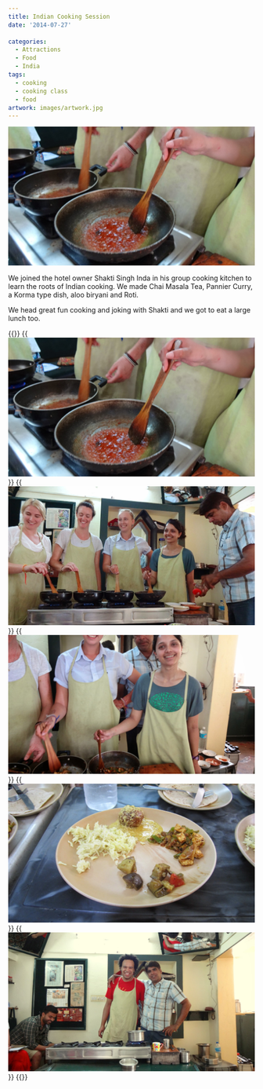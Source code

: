 ```yaml
---
title: Indian Cooking Session
date: '2014-07-27'

categories:
  - Attractions
  - Food
  - India
tags:
  - cooking
  - cooking class
  - food
artwork: images/artwork.jpg
---
```


![DSC00541](images/DSC00541-1024x575.jpg)

We joined the hotel owner Shakti Singh Inda in his group cooking kitchen to learn the roots of Indian cooking. We made Chai Masala Tea, Pannier Curry, a Korma type dish, aloo biryani and Roti.

We head great fun cooking and joking with Shakti and we got to eat a large lunch too.


{{<gallery>}}
  {{<img src="images/DSC00541.jpg">}}
  {{<img src="images/DSC00534.jpg">}}
  {{<img src="images/DSC00542.jpg">}}
  {{<img src="images/IMG_3987.jpg">}}
  {{<img src="images/DSC00531.jpg">}}
{{</gallery>}}
